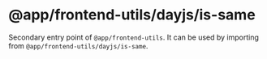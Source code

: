 # @app/frontend-utils/dayjs/is-same

Secondary entry point of `@app/frontend-utils`. It can be used by importing from `@app/frontend-utils/dayjs/is-same`.
